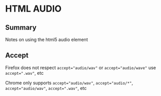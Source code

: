 # HTML AUDIO

## Summary
Notes on using the html5 audio element

## Accept
Firefox does not respect `accept="audio/wav"` or `accept="audio/wave"`
use `accept=".wav"`, etc

Chrome only supports `accept="audio/wav"`, `accept="audio/*"`,
`accept="audio/wav"`, `accept=".wav"`, etc
